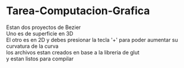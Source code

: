 # Tarea-Computacion-Grafica
Estan dos proyectos de Bezier </br>
Uno es de superficie en 3D </br>
El otro es  en 2D y debes presionar la tecla '+' para poder aumentar su curvatura de la curva
</br>
los archivos estan creados en base a la libreria de glut</br>
y estan listos para compilar
